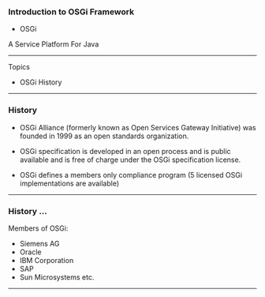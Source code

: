 ### Introduction to OSGi Framework

* OSGi  

A Service Platform For Java

---

Topics

* OSGi History

---

### History

* OSGi Alliance (formerly known as Open Services Gateway Initiative) was founded in 1999 as an open standards organization.

* OSGi specification is developed in an open process and is public available and is  free of charge under the OSGi specification license.

* OSGi defines a members only compliance program (5 licensed OSGi implementations are available)

---

### History ...

Members of OSGi:
 * Siemens AG
 * Oracle
 * IBM Corporation
 * SAP
 * Sun Microsystems
 etc.

---
